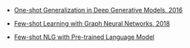 * [One-shot Generalization in Deep Generative Models, 2016](https://arxiv.org/pdf/1603.05106.pdf)

* [Few-shot Learning with Graph Neural Networks, 2018](https://openreview.net/pdf?id=BJj6qGbRW)

* [Few-shot NLG with Pre-trained Language Model](https://arxiv.org/pdf/1904.09521.pdf)
